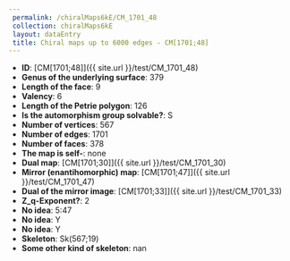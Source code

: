 ```yaml
--- 
 permalink: /chiralMaps6kE/CM_1701_48 
 collection: chiralMaps6kE
 layout: dataEntry
 title: Chiral maps up to 6000 edges - CM[1701;48]
---
```


- **ID**: [CM[1701;48]]({{ site.url }}/test/CM_1701_48)
- **Genus of the underlying surface**: 379
- **Length of the face**: 9
- **Valency**: 6
- **Length of the Petrie polygon**: 126
- **Is the automorphism group solvable?**: S
- **Number of vertices**: 567
- **Number of edges**: 1701
- **Number of faces**: 378
- **The map is self-**: none
- **Dual map**: [CM[1701;30]]({{ site.url }}/test/CM_1701_30)
- **Mirror (enantihomorphic) map**: [CM[1701;47]]({{ site.url }}/test/CM_1701_47)
- **Dual of the mirror image**: [CM[1701;33]]({{ site.url }}/test/CM_1701_33)
- **Z_q-Exponent?**: 2
- **No idea**:  5:47
- **No idea**: Y
- **No idea**: Y
- **Skeleton**: Sk(567;19)
- **Some other kind of skeleton**: nan
